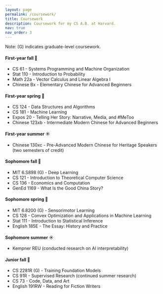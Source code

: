 ```yaml
---
layout: page
permalink: /coursework/
title: Coursework
description: Coursework for my CS A.B. at Harvard.
nav: true
nav_order: 3
---
```


Note: (G) indicates graduate-level coursework.

#### First-year fall 🍁
- CS 61 - Systems Programming and Machine Organization
- Stat 110 - Introduction to Probability
- Math 22a - Vector Calculus and Linear Algebra I
- Chinese Bx - Elementary Chinese for Advanced Beginners

#### First-year spring 🌷
- CS 124 - Data Structures and Algorithms
- CS 181 - Machine Learning
- Expos 20 - Telling Her Story: Narrative, Media, and #MeToo
- Chinese 123xb - Intermediate Modern Chinese for Advanced Beginners

#### First-year summer ☀️
- Chinese 130xc - Pre-Advanced Modern Chinese for Heritage Speakers (two semesters of credit)

#### Sophomore fall 🍁
- MIT 6.S898 (G) - Deep Learning
- CS 121 - Introduction to Theoretical Computer Science
- CS 136 - Economics and Computation
- GenEd 1169 - What Is the Good China Story?

#### Sophomore spring 🌷
- MIT 6.8200 (G) - Sensorimotor Learning
- CS 128 - Convex Optimization and Applications in Machine Learning
- Stat 111 - Introduction to Statistical Inference
- English 185E - The Essay: History and Practice

#### Sophomore summer ☀️
- Kempner REU (conducted research on AI interpretability)

#### Junior fall 🍁
- CS 2281R (G) - Training Foundation Models
- CS 91R - Supervised Research (continued summer research)
- CS 73 - Code, Data, and Art
- English 191RW - Reading for Fiction Writers
